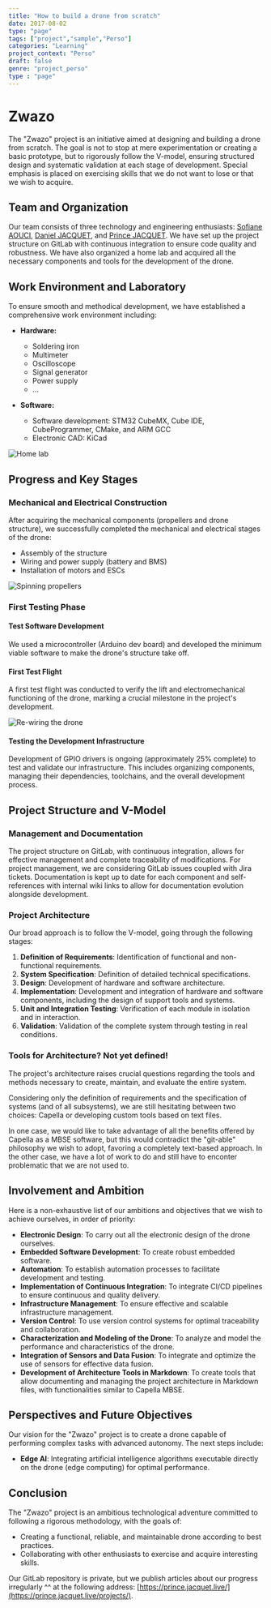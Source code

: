 ```yaml
---
title: "How to build a drone from scratch"
date: 2017-08-02
type: "page"
tags: ["project","sample","Perso"]
categories: "Learning"
project_context: "Perso"
draft: false
genre: "project_perso"
type : "page"
---
```


# Zwazo

The "Zwazo" project is an initiative aimed at designing and building a drone from scratch. The goal is not to stop at mere experimentation or creating a basic prototype, but to rigorously follow the V-model, ensuring structured design and systematic validation at each stage of development. Special emphasis is placed on exercising skills that we do not want to lose or that we wish to acquire.

## Team and Organization

Our team consists of three technology and engineering enthusiasts: [Sofiane AOUCI](https://fr.linkedin.com/in/sofiane-aouci), [Daniel JACQUET](https://www.linkedin.com/in/jacquet-daniel-ba3653214/), and [Prince JACQUET](https://www.linkedin.com/in/prince-jacquet/).
We have set up the project structure on GitLab with continuous integration to ensure code quality and robustness.
We have also organized a home lab and acquired all the necessary components and tools for the development of the drone.

## Work Environment and Laboratory

To ensure smooth and methodical development, we have established a comprehensive work environment including:

- **Hardware:**
    - Soldering iron
    - Multimeter
    - Oscilloscope
    - Signal generator
    - Power supply
    - ...

- **Software:**
    - Software development: STM32 CubeMX, Cube IDE, CubeProgrammer, CMake, and ARM GCC
    - Electronic CAD: KiCad

![Home lab](/img/lab1_PXL_20240717_094138337.jpg)

## Progress and Key Stages

### Mechanical and Electrical Construction

After acquiring the mechanical components (propellers and drone structure), we successfully completed the mechanical and electrical stages of the drone:

- Assembly of the structure
- Wiring and power supply (battery and BMS)
- Installation of motors and ESCs

![Spinning propellers](/img/ezgif-2-a4b22c9f0d%20(Small).gif)

### First Testing Phase

#### Test Software Development

We used a microcontroller (Arduino dev board) and developed the minimum viable software to make the drone's structure take off.

#### First Test Flight

A first test flight was conducted to verify the lift and electromechanical functioning of the drone, marking a crucial milestone in the project's development.


![Re-wiring the drone](/img/rewiring_drone_PXL_20240717_094106382.jpg)

#### Testing the Development Infrastructure

Development of GPIO drivers is ongoing (approximately 25% complete) to test and validate our infrastructure. This includes organizing components, managing their dependencies, toolchains, and the overall development process.

## Project Structure and V-Model

### Management and Documentation

The project structure on GitLab, with continuous integration, allows for effective management and complete traceability of modifications. For project management, we are considering GitLab issues coupled with Jira tickets. Documentation is kept up to date for each component and self-references with internal wiki links to allow for documentation evolution alongside development.

### Project Architecture

Our broad approach is to follow the V-model, going through the following stages:

1. **Definition of Requirements**: Identification of functional and non-functional requirements.
2. **System Specification**: Definition of detailed technical specifications.
3. **Design**: Development of hardware and software architecture.
4. **Implementation**: Development and integration of hardware and software components, including the design of support tools and systems.
5. **Unit and Integration Testing**: Verification of each module in isolation and in interaction.
6. **Validation**: Validation of the complete system through testing in real conditions.

### Tools for Architecture? Not yet defined!

The project's architecture raises crucial questions regarding the tools and methods necessary to create, maintain, and evaluate the entire system.

Considering only the definition of requirements and the specification of systems (and of all subsystems), we are still hesitating between two choices: Capella or developing custom tools based on text files.

In one case, we would like to take advantage of all the benefits offered by Capella as a MBSE software, but this would contradict the "git-able" philosophy we wish to adopt, favoring a completely text-based approach.
In the other case, we have a lot of work to do and still have to enconter problematic that we are not used to.

## Involvement and Ambition

Here is a non-exhaustive list of our ambitions and objectives that we wish to achieve ourselves, in order of priority:

- **Electronic Design**: To carry out all the electronic design of the drone ourselves.
- **Embedded Software Development**: To create robust embedded software.
- **Automation**: To establish automation processes to facilitate development and testing.
- **Implementation of Continuous Integration**: To integrate CI/CD pipelines to ensure continuous and quality delivery.
- **Infrastructure Management**: To ensure effective and scalable infrastructure management.
- **Version Control**: To use version control systems for optimal traceability and collaboration.
- **Characterization and Modeling of the Drone**: To analyze and model the performance and characteristics of the drone.
- **Integration of Sensors and Data Fusion**: To integrate and optimize the use of sensors for effective data fusion.
- **Development of Architecture Tools in Markdown**: To create tools that allow documenting and managing the project architecture in Markdown files, with functionalities similar to Capella MBSE.

## Perspectives and Future Objectives

Our vision for the "Zwazo" project is to create a drone capable of performing complex tasks with advanced autonomy. The next steps include:

- **Edge AI**: Integrating artificial intelligence algorithms executable directly on the drone (edge computing) for optimal performance.

## Conclusion

The "Zwazo" project is an ambitious technological adventure committed to following a rigorous methodology, with the goals of:

- Creating a functional, reliable, and maintainable drone according to best practices.
- Collaborating with other enthusiasts to exercise and acquire interesting skills.

Our GitLab repository is private, but we publish articles about our progress irregularly ^^ at the following address: [https://prince.jacquet.live/](https://prince.jacquet.live/projects/).